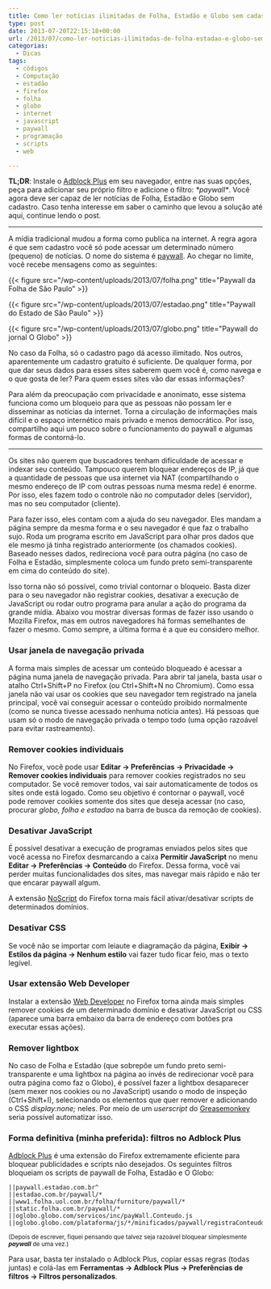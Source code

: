 ```yaml
---
title: Como ler notícias ilimitadas de Folha, Estadão e Globo sem cadastro
type: post
date: 2013-07-20T22:15:18+00:00
url: /2013/07/como-ler-noticias-ilimitadas-de-folha-estadao-e-globo-sem-cadastro/
categorias:
  - Dicas
tags:
  - códigos
  - Computação
  - estadão
  - firefox
  - folha
  - globo
  - internet
  - javascript
  - paywall
  - programação
  - scripts
  - web

---
```

**TL;DR**: Instale o [Adblock Plus][1] em seu navegador, entre nas suas opções, peça para adicionar seu próprio filtro e adicione o filtro: _\*paywall\*_. Você agora deve ser capaz de ler notícias de Folha, Estadão e Globo sem cadastro. Caso tenha interesse em saber o caminho que levou a solução até aqui, continue lendo o post.

* * *

A mídia tradicional mudou a forma como publica na internet. A regra agora é que sem cadastro você só pode acessar um determinado número (pequeno) de notícias. O nome do sistema é [paywall][2]. Ao chegar no limite, você recebe mensagens como as seguintes:

{{< figure src="/wp-content/uploads/2013/07/folha.png" title="Paywall da Folha de São Paulo" >}}

{{< figure src="/wp-content/uploads/2013/07/estadao.png" title="Paywall do Estado de São Paulo" >}}

{{< figure src="/wp-content/uploads/2013/07/globo.png" title="Paywall do jornal O Globo" >}}

No caso da Folha, só o cadastro pago dá acesso ilimitado. Nos outros, aparentemente um cadastro gratuito é suficiente. De qualquer forma, por que dar seus dados para esses sites saberem quem você é, como navega e o que gosta de ler? Para quem esses sites vão dar essas informações?

Para além da preocupação com privacidade e anonimato, esse sistema funciona como um bloqueio para que as pessoas não possam ler e disseminar as notícias da internet. Torna a circulação de informações mais difícil e o espaço internético mais privado e menos democrático. Por isso, compartilho aqui um pouco sobre o funcionamento do paywall e algumas formas de contorná-lo.

* * *

Os sites não querem que buscadores tenham dificuldade de acessar e indexar seu conteúdo. Tampouco querem bloquear endereços de IP, já que a quantidade de pessoas que usa internet via NAT (compartilhando o mesmo endereço de IP com outras pessoas numa mesma rede) é enorme. Por isso, eles fazem todo o controle não no computador deles (servidor), mas no seu computador (cliente).

Para fazer isso, eles contam com a ajuda do seu navegador. Eles mandam a página sempre da mesma forma e o seu navegador é que faz o trabalho sujo. Roda um programa escrito em JavaScript para olhar pros dados que ele mesmo já tinha registrado anteriormente (os chamados cookies). Baseado nesses dados, redireciona você para outra página (no caso de Folha e Estadão, simplesmente coloca um fundo preto semi-transparente em cima do conteúdo do site).

Isso torna não só possível, como trivial contornar o bloqueio. Basta dizer para o seu navegador não registrar cookies, desativar a execução de JavaScript ou rodar outro programa para anular a ação do programa da grande mídia. Abaixo vou mostrar diversas formas de fazer isso usando o Mozilla Firefox, mas em outros navegadores há formas semelhantes de fazer o mesmo. Como sempre, a última forma é a que eu considero melhor.

### Usar janela de navegação privada

A forma mais simples de acessar um conteúdo bloqueado é acessar a página numa janela de navegação privada. Para abrir tal janela, basta usar o atalho Ctrl+Shift+P no Firefox (ou Ctrl+Shift+N no Chromium). Como essa janela não vai usar os cookies que seu navegador tem registrado na janela principal, você vai conseguir acessar o conteúdo proibido normalmente (como se nunca tivesse acessado nenhuma notícia antes). Há pessoas que usam só o modo de navegação privada o tempo todo (uma opção razoável para evitar rastreamento).

### Remover cookies individuais

No Firefox, você pode usar **Editar → Preferências → Privacidade → Remover cookies individuais** para remover cookies registrados no seu computador. Se você remover todos, vai sair automaticamente de todos os sites onde está logado. Como seu objetivo é contornar o paywall, você pode remover cookies somente dos sites que deseja acessar (no caso, procurar _globo, folha e estadao_ na barra de busca da remoção de cookies).

### Desativar JavaScript

É possível desativar a execução de programas enviados pelos sites que você acessa no Firefox desmarcando a caixa **Permitir JavaScript** no menu **Editar → Preferências → Conteúdo** do Firefox. Dessa forma, você vai perder muitas funcionalidades dos sites, mas navegar mais rápido e não ter que encarar paywall algum.

A extensão [NoScript][3] do Firefox torna mais fácil ativar/desativar scripts de determinados domínios.

### Desativar CSS

Se você não se importar com leiaute e diagramação da página, **Exibir → Estilos da página → Nenhum estilo** vai fazer tudo ficar feio, mas o texto legível.

### Usar extensão Web Developer

Instalar a extensão [Web Developer][4] no Firefox torna ainda mais simples remover cookies de um determinado domínio e desativar JavaScript ou CSS (aparece uma barra embaixo da barra de endereço com botões pra executar essas ações).

### Remover lightbox

No caso de Folha e Estadão (que sobrepõe um fundo preto semi-transparente e uma lightbox na página ao invés de redirecionar você para outra página como faz o Globo), é possível fazer a lightbox desaparecer (sem mexer nos cookies ou no JavaScript) usando o modo de inspeção (Ctrl+Shift+I), selecionando os elementos que quer remover e adicionando o CSS _display:none;_ neles. Por meio de um _userscript_ do [Greasemonkey][5] seria possível automatizar isso.

### Forma definitiva (minha preferida): filtros no Adblock Plus

[Adblock Plus][6] é uma extensão do Firefox extremamente eficiente para bloquear publicidades e scripts não desejados. Os seguintes filtros bloqueiam os scripts de paywall de Folha, Estadão e O Globo:

```
||paywall.estadao.com.br^
||estadao.com.br/paywall/*
||www1.folha.uol.com.br/folha/furniture/paywall/*
||static.folha.com.br/paywall/*
||oglobo.globo.com/servicos/inc/payWall.Conteudo.js
||oglobo.globo.com/plataforma/js/*/minificados/paywall/registraConteudosLidos.js
```

<small>(Depois de escrever, fiquei pensando que talvez seja razoável bloquear simplesmente <strong>*paywall*</strong> de uma vez.)</small>

Para usar, basta ter instalado o Adblock Plus, copiar essas regras (todas juntas) e colá-las em **Ferramentas → Adblock Plus → Preferências de filtros → Filtros personalizados**.

 [1]: https://adblockplus.org/
 [2]: https://en.wikipedia.org/wiki/Paywall
 [3]: https://addons.mozilla.org/en/firefox/addon/noscript/
 [4]: https://addons.mozilla.org/en-US/firefox/addon/web-developer/
 [5]: https://addons.mozilla.org/en-US/firefox/addon/greasemonkey/
 [6]: https://addons.mozilla.org/en-US/firefox/addon/adblock-plus/

